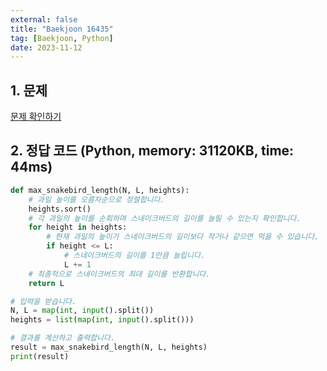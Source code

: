 ```yaml
---
external: false
title: "Baekjoon 16435"
tag: [Baekjoon, Python]
date: 2023-11-12
---
```


## 1. 문제

[문제 확인하기](https://www.acmicpc.net/problem/16435)

## 2. 정답 코드 (Python, memory: 31120KB, time: 44ms)

```python
def max_snakebird_length(N, L, heights):
    # 과일 높이를 오름차순으로 정렬합니다.
    heights.sort()
    # 각 과일의 높이를 순회하며 스네이크버드의 길이를 늘릴 수 있는지 확인합니다.
    for height in heights:
        # 현재 과일의 높이가 스네이크버드의 길이보다 작거나 같으면 먹을 수 있습니다.
        if height <= L:
            # 스네이크버드의 길이를 1만큼 늘립니다.
            L += 1
    # 최종적으로 스네이크버드의 최대 길이를 반환합니다.
    return L

# 입력을 받습니다.
N, L = map(int, input().split())
heights = list(map(int, input().split()))

# 결과를 계산하고 출력합니다.
result = max_snakebird_length(N, L, heights)
print(result)
```
